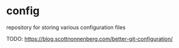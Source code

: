 config
======
repository for storing various configuration files

TODO:
https://blog.scottnonnenberg.com/better-git-configuration/
